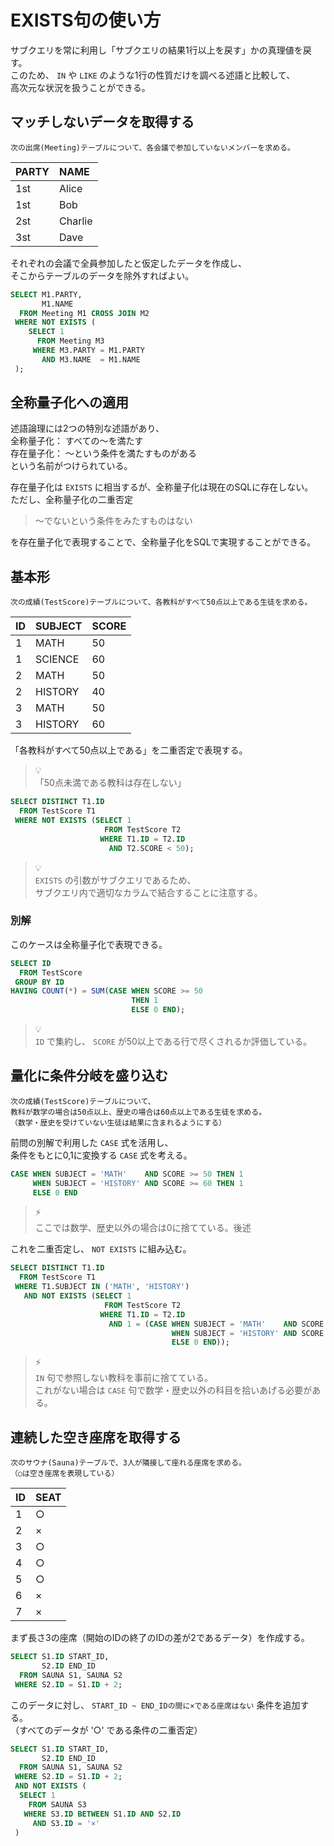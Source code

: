 # EXISTS句の使い方

サブクエリを常に利用し「サブクエリの結果1行以上を戻す」かの真理値を戻す。  
このため、 `IN` や `LIKE` のような1行の性質だけを調べる述語と比較して、  
高次元な状況を扱うことができる。

## マッチしないデータを取得する
```
次の出席(Meeting)テーブルについて、各会議で参加していないメンバーを求める。
```

|PARTY|NAME|
|:--|:--|
|1st|Alice|
|1st|Bob|
|2st|Charlie|
|3st|Dave|

それぞれの会議で全員参加したと仮定したデータを作成し、  
そこからテーブルのデータを除外すればよい。

```sql
SELECT M1.PARTY,
       M1.NAME
  FROM Meeting M1 CROSS JOIN M2
 WHERE NOT EXISTS (
    SELECT 1
      FROM Meeting M3
     WHERE M3.PARTY = M1.PARTY
       AND M3.NAME  = M1.NAME 
 );
```

## 全称量子化への適用
述語論理には2つの特別な述語があり、  
全称量子化： すべての～を満たす    
存在量子化： ～という条件を満たすものがある  
という名前がつけられている。

存在量子化は `EXISTS` に相当するが、全称量子化は現在のSQLに存在しない。  
ただし、全称量子化の二重否定  
> ～でないという条件をみたすものはない

を存在量子化で表現することで、全称量子化をSQLで実現することができる。

## 基本形
```
次の成績(TestScore)テーブルについて、各教科がすべて50点以上である生徒を求める。
```

|ID|SUBJECT|SCORE|
|:--|:--|:--|
|1|MATH|50|
|1|SCIENCE|60
|2|MATH|50
|2|HISTORY|40
|3|MATH|50|
|3|HISTORY|60

「各教科がすべて50点以上である」を二重否定で表現する。

> 💡  
> 「50点未満である教科は存在しない」

```SQL
SELECT DISTINCT T1.ID
  FROM TestScore T1
 WHERE NOT EXISTS (SELECT 1
                     FROM TestScore T2
                    WHERE T1.ID = T2.ID
                      AND T2.SCORE < 50);
```

> 💡  
> `EXISTS` の引数がサブクエリであるため、  
> サブクエリ内で適切なカラムで結合することに注意する。

### 別解
このケースは全称量子化で表現できる。

```SQL
SELECT ID
  FROM TestScore
 GROUP BY ID
HAVING COUNT(*) = SUM(CASE WHEN SCORE >= 50
                           THEN 1
                           ELSE 0 END);
```

> 💡  
> `ID` で集約し、 `SCORE` が50以上である行で尽くされるか評価している。

## 量化に条件分岐を盛り込む
```
次の成績(TestScore)テーブルについて、
教科が数学の場合は50点以上、歴史の場合は60点以上である生徒を求める。  
（数学・歴史を受けていない生徒は結果に含まれるようにする）
```

前問の別解で利用した `CASE` 式を活用し、  
条件をもとに0,1に変換する `CASE` 式を考える。

```SQL
CASE WHEN SUBJECT = 'MATH'    AND SCORE >= 50 THEN 1
     WHEN SUBJECT = 'HISTORY' AND SCORE >= 60 THEN 1
     ELSE 0 END
```

> ⚡  
> ここでは数学、歴史以外の場合は0に捨てている。後述

これを二重否定し、 `NOT EXISTS` に組み込む。

```SQL
SELECT DISTINCT T1.ID
  FROM TestScore T1
 WHERE T1.SUBJECT IN ('MATH', 'HISTORY')
   AND NOT EXISTS (SELECT 1
                     FROM TestScore T2
                    WHERE T1.ID = T2.ID
                      AND 1 = (CASE WHEN SUBJECT = 'MATH'    AND SCORE < 50 THEN 1
                                    WHEN SUBJECT = 'HISTORY' AND SCORE < 60 THEN 1
                                    ELSE 0 END));
```

> ⚡  
> `IN` 句で参照しない教科を事前に捨てている。  
> これがない場合は `CASE` 句で数学・歴史以外の科目を拾いあげる必要がある。

## 連続した空き座席を取得する
```
次のサウナ(Sauna)テーブルで、3人が隣接して座れる座席を求める。  
（○は空き座席を表現している）
```

|ID|SEAT|
|:--|:--|
|1|○|
|2|×|
|3|○|
|4|○|
|5|○|
|6|×|
|7|×|

まず長さ3の座席（開始のIDの終了のIDの差が2であるデータ）を作成する。

```sql
SELECT S1.ID START_ID,
       S2.ID END_ID
  FROM SAUNA S1, SAUNA S2
 WHERE S2.ID = S1.ID + 2;
```

このデータに対し、 `START_ID ~ END_IDの間に×である座席はない` 条件を追加する。  
（すべてのデータが '○' である条件の二重否定）

```sql
SELECT S1.ID START_ID,
       S2.ID END_ID
  FROM SAUNA S1, SAUNA S2
 WHERE S2.ID = S1.ID + 2;
 AND NOT EXISTS (
  SELECT 1
    FROM SAUNA S3
   WHERE S3.ID BETWEEN S1.ID AND S2.ID
     AND S3.ID = '×'
 )
```
